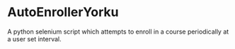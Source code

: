 # AutoEnrollerYorku
A python selenium script which attempts to enroll in a course periodically at a user set interval.
